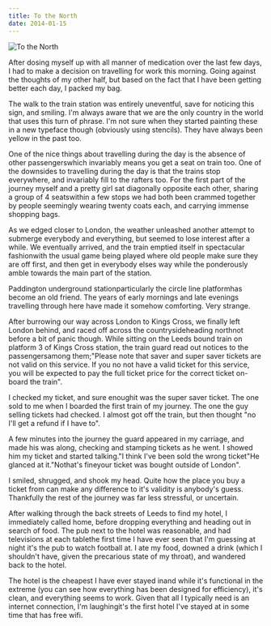```yaml
---
title: To the North
date: 2014-01-15
---
```


![To the North](https://source.unsplash.com/X6cChncECA8/1600x900)

After dosing myself up with all manner of medication over the last few days, I had to make a decision on travelling for work this morning. Going against the thoughts of my other half, but based on the fact that I have been getting better each day, I packed my bag.

The walk to the train station was entirely uneventful, save for noticing this sign, and smiling. I'm always aware that we are the only country in the world that uses this turn of phrase. I'm not sure when they started painting these in a new typeface though (obviously using stencils). They have always been yellow in the past too.

One of the nice things about travelling during the day is the absence of other passengerswhich invariably means you get a seat on train too. One of the downsides to travelling during the day is that the trains stop everywhere, and invariably fill to the rafters too. For the first part of the journey myself and a pretty girl sat diagonally opposite each other, sharing a group of 4 seatswithin a few stops we had both been crammed together by people seemingly wearing twenty coats each, and carrying immense shopping bags.

As we edged closer to London, the weather unleashed another attempt to submerge everybody and everything, but seemed to lose interest after a while. We eventually arrived, and the train emptied itself in spectacular fashionwith the usual game being played where old people make sure they are off first, and then get in everybody elses way while the ponderously amble towards the main part of the station.

Paddington underground stationparticularly the circle line platformhas become an old friend. The years of early mornings and late evenings travelling through here have made it somehow comforting. Very strange.

After burrowing our way across London to Kings Cross, we finally left London behind, and raced off across the countrysideheading northnot before a bit of panic though. While sitting on the Leeds bound train on platform 3 of Kings Cross station, the train guard read out notices to the passengersamong them;"Please note that saver and super saver tickets are not valid on this service. If you no not have a valid ticket for this service, you will be expected to pay the full ticket price for the correct ticket on-board the train".

I checked my ticket, and sure enoughit was the super saver ticket. The one sold to me when I boarded the first train of my journey. The one the guy selling tickets had checked. I almost got off the train, but then thought "no I'll get a refund if I have to".

A few minutes into the journey the guard appeared in my carriage, and made his was along, checking and stamping tickets as he went. I showed him my ticket and started talking."I think I've been sold the wrong ticket"He glanced at it."Nothat's fineyour ticket was bought outside of London".

I smiled, shrugged, and shook my head. Quite how the place you buy a ticket from can make any difference to it's validity is anybody's guess. Thankfully the rest of the journey was far less stressful, or uncertain.

After walking through the back streets of Leeds to find my hotel, I immediately called home, before dropping everything and heading out in search of food. The pub next to the hotel was reasonable, and had televisions at each tablethe first time I have ever seen that I'm guessing at night it's the pub to watch football at. I ate my food, downed a drink (which I shouldn't have, given the precarious state of my throat), and wandered back to the hotel.

The hotel is the cheapest I have ever stayed inand while it's functional in the extreme (you can see how everything has been designed for efficiency), it's clean, and everything seems to work. Given that all I typically need is an internet connection, I'm laughingit's the first hotel I've stayed at in some time that has free wifi.